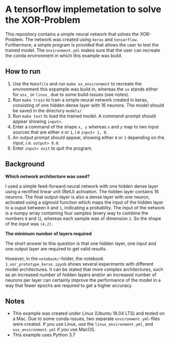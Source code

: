 # A tensorflow implemetation to solve the XOR-Problem

This repository contains a simple neural network that solves the XOR-Problem. The network was created using `keras` and `tensorflow`. Furthermore, a simple program is provided that allows the user to test the trained model. The `environment.yml` makes sure that the user can recreate the conda environment in which this example was build.

## How to run 

1) Use the `Makefile` and run `make xx_environment` to recreate the environment this expample was build in, whereas the `xx` stands either for `osx_` or `linux_` due to some build-issues (see notes).
2) Run `make train` to train a simple neural network created in keras, consisting of one hidden dense layer with 16 neurons. The model should be saved in the directory `models/`
3) Run `make test` to load the trained model. A command-prompt should appear showing `input>`. 
4) Enter a command of the shape `x, y` whereas `x` and `y` map to two input sources that are either `0` or `1`, i.e `input> 1, 0`. 
5) An output prompt should appear, showing either `0` or `1` depending on the input, i.e. `output> 0.0`. 
6) Enter `input> exit` to quit the program. 


## Background

**Which network architecture was used?**

I used a simple feed-forward neural network with one hidden dense layer using a rectified linear unit (RelU) activation. The hidden layer contains 16 neurons. The final output-layer is also a dense layer with one neuron, activated using a sigmoid function which maps the input of the hidden layer to a ouput between `0` and `1`, indicating a probablity. The input of the network is a numpy array containing four samples (every way to combine the numbers `0` and `1`), whereas each sample was of dimension `2`. So the shape of the input was `(4,2)`. 

**The minimum number of layers required**

The short answer to this question is that one hidden layer, one input and one output layer are required to get valid results. 

However, in the `notebook/`-folder, the notebook `1_xor_prototype_keras.ipynb` shows several experiments with different model architectures. It can be stated that more complex architectures, such as an increased number of hidden layers and/or an increased number of neurons per layer can certainly improve the performance of the model in a way that fewer epochs are required to get a higher accuracy. 

## Notes

* This example was created under Linux (Ubuntu 18.04 LTS) and tested on a Mac. Due to some conda-issues, two separate `environment.yml`-files were created. If you use Linux, use the `linux_environment.yml`, and `osx_environment.yml` if you use MacOS. 
* This example uses Python 3.7


